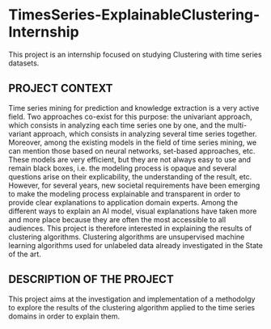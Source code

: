 # TimesSeries-ExplainableClustering-Internship
This project is an internship focused on studying Clustering with time series datasets.

## PROJECT CONTEXT
Time series mining for prediction and knowledge extraction is a very active field. Two approaches co-exist for this purpose: the univariant approach, which consists in analyzing each time series one by one, and the multi-variant approach, which consists in analyzing several time series together. Moreover, among the existing models in the field of time series mining, we can mention those based on neural networks, set-based approaches, etc. These models are very efficient, but they are not always easy to use and remain black boxes, i.e. the modeling process is opaque and several questions arise on their explicability, the understanding of the result, etc. However, for several years, new societal requirements have been emerging to make the modeling process explainable and transparent in order to provide clear explanations to application domain experts.
Among the different ways to explain an AI model, visual explanations have taken more and more place because they are often the most accessible to all audiences. This project is therefore interested in explaining the results of clustering algorithms. Clustering algorithms are unsupervised machine learning algorithms used for unlabeled data already investigated in the State of the art.

## DESCRIPTION OF THE PROJECT
This project aims at the investigation and implementation of a methodolgy to explore the
results of the clustering algorithm applied to the time series domains in order to explain them.
